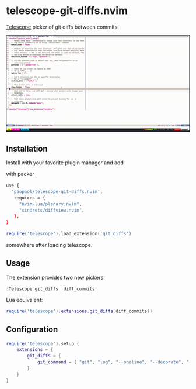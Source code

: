 # telescope-git-diffs.nvim

[Telescope](https://github.com/nvim-telescope/telescope.nvim) picker of git diffs between commits

![demo](gif/demo.gif)

## Installation

Install with your favorite plugin manager and add

with packer

```bash
use {
  'paopaol/telescope-git-diffs.nvim',
   requires = {
     "nvim-lua/plenary.nvim",
     "sindrets/diffview.nvim",
   },
}
```

```lua
require('telescope').load_extension('git_diffs')
```

somewhere after loading telescope.

## Usage

The extension provides two new pickers:

```viml
:Telescope git_diffs  diff_commits
```

Lua equivalent:

```lua
require('telescope').extensions.git_diffs.diff_commits()
```

## Configuration

```lua
require('telescope').setup {
    extensions = {
        git_diffs = {
            git_command = { "git", "log", "--oneline", "--decorate", "--all", "." } -- list result
        }
    }
}
```
